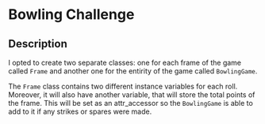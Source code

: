 # Bowling Challenge

## Description

I opted to create two separate classes: one for each frame of the game called `Frame` and another one for the entirity of the game called `BowlingGame`.

The `Frame` class contains two different instance variables for each roll. Moreover, it will also have another variable, that will store the total points of the frame. This will be set as an attr_accessor so the `BowlingGame` is able to add to it if any strikes or spares were made.
